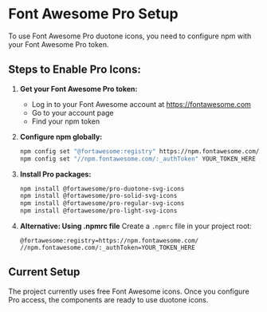 # Font Awesome Pro Setup

To use Font Awesome Pro duotone icons, you need to configure npm with your Font Awesome Pro token.

## Steps to Enable Pro Icons:

1. **Get your Font Awesome Pro token:**
   - Log in to your Font Awesome account at https://fontawesome.com
   - Go to your account page
   - Find your npm token

2. **Configure npm globally:**
   ```bash
   npm config set "@fortawesome:registry" https://npm.fontawesome.com/
   npm config set "//npm.fontawesome.com/:_authToken" YOUR_TOKEN_HERE
   ```

3. **Install Pro packages:**
   ```bash
   npm install @fortawesome/pro-duotone-svg-icons
   npm install @fortawesome/pro-solid-svg-icons
   npm install @fortawesome/pro-regular-svg-icons
   npm install @fortawesome/pro-light-svg-icons
   ```

4. **Alternative: Using .npmrc file**
   Create a `.npmrc` file in your project root:
   ```
   @fortawesome:registry=https://npm.fontawesome.com/
   //npm.fontawesome.com/:_authToken=YOUR_TOKEN_HERE
   ```

## Current Setup

The project currently uses free Font Awesome icons. Once you configure Pro access, the components are ready to use duotone icons.